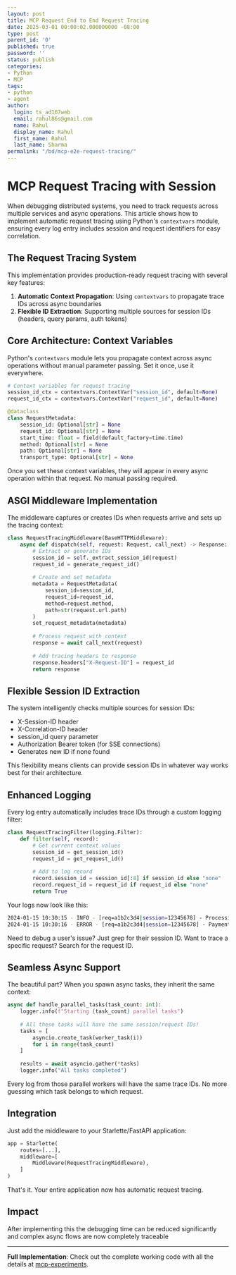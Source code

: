 ```yaml
---
layout: post
title: MCP Request End to End Request Tracing
date: 2025-03-01 00:00:02.000000000 -08:00
type: post
parent_id: '0'
published: true
password: ''
status: publish
categories:
- Python
- MCP
tags:
- python
- agent
author:
  login: ts_ad167web
  email: rahul86s@gmail.com
  name: Rahul
  display_name: Rahul
  first_name: Rahul
  last_name: Sharma
permalink: "/bd/mcp-e2e-request-tracing/"
---
```

# MCP Request Tracing with Session


When debugging distributed systems, you need to track requests across multiple services and async operations. This article shows how to implement automatic request tracing using Python's `contextvars` module, ensuring every log entry includes session and request identifiers for easy correlation.

## The Request Tracing System

This implementation provides production-ready request tracing with several key features:

1. **Automatic Context Propagation**: Using `contextvars` to propagate trace IDs across async boundaries
2. **Flexible ID Extraction**: Supporting multiple sources for session IDs (headers, query params, auth tokens)

## Core Architecture: Context Variables

Python's `contextvars` module lets you propagate context across async operations without manual parameter passing. Set it once, use it everywhere.

```python
# Context variables for request tracing
session_id_ctx = contextvars.ContextVar("session_id", default=None)
request_id_ctx = contextvars.ContextVar("request_id", default=None)

@dataclass
class RequestMetadata:
    session_id: Optional[str] = None
    request_id: Optional[str] = None
    start_time: float = field(default_factory=time.time)
    method: Optional[str] = None
    path: Optional[str] = None
    transport_type: Optional[str] = None
```

Once you set these context variables, they will appear in every async operation within that request. No manual passing required.

## ASGI Middleware Implementation

The middleware captures or creates IDs when requests arrive and sets up the tracing context:

```python
class RequestTracingMiddleware(BaseHTTPMiddleware):
    async def dispatch(self, request: Request, call_next) -> Response:
        # Extract or generate IDs
        session_id = self._extract_session_id(request)
        request_id = generate_request_id()
        
        # Create and set metadata
        metadata = RequestMetadata(
            session_id=session_id,
            request_id=request_id,
            method=request.method,
            path=str(request.url.path)
        )
        set_request_metadata(metadata)
        
        # Process request with context
        response = await call_next(request)
        
        # Add tracing headers to response
        response.headers["X-Request-ID"] = request_id
        return response
```

## Flexible Session ID Extraction

The system intelligently checks multiple sources for session IDs:

- X-Session-ID header
- X-Correlation-ID header  
- session_id query parameter
- Authorization Bearer token (for SSE connections)
- Generates new ID if none found

This flexibility means clients can provide session IDs in whatever way works best for their architecture.

## Enhanced Logging

Every log entry automatically includes trace IDs through a custom logging filter:

```python
class RequestTracingFilter(logging.Filter):
    def filter(self, record):
        # Get current context values
        session_id = get_session_id()
        request_id = get_request_id()
        
        # Add to log record
        record.session_id = session_id[:8] if session_id else "none"
        record.request_id = request_id if request_id else "none"
        return True
```

Your logs now look like this:

```bash
2024-01-15 10:30:15 - INFO - [req=a1b2c3d4|session=12345678] - Processing payment for user Alice
2024-01-15 10:30:16 - ERROR - [req=a1b2c3d4|session=12345678] - Payment gateway timeout
```

Need to debug a user's issue? Just grep for their session ID. Want to trace a specific request? Search for the request ID.

## Seamless Async Support

The beautiful part? When you spawn async tasks, they inherit the same context:

```python
async def handle_parallel_tasks(task_count: int):
    logger.info(f"Starting {task_count} parallel tasks")
    
    # All these tasks will have the same session/request IDs!
    tasks = [
        asyncio.create_task(worker_task(i)) 
        for i in range(task_count)
    ]
    
    results = await asyncio.gather(*tasks)
    logger.info("All tasks completed")
```

Every log from those parallel workers will have the same trace IDs. No more guessing which task belongs to which request.

## Integration

Just add the middleware to your Starlette/FastAPI application:

```python
app = Starlette(
    routes=[...],
    middleware=[
        Middleware(RequestTracingMiddleware),
    ]
)
```

That's it. Your entire application now has automatic request tracing.

## Impact

After implementing this the debugging time can be reduced significantly and complex async flows are now completely traceable

---

**Full Implementation**: Check out the complete working code with all the details at [mcp-experiments](https://github.com/rahulcodewiz/ts-web-final.git).